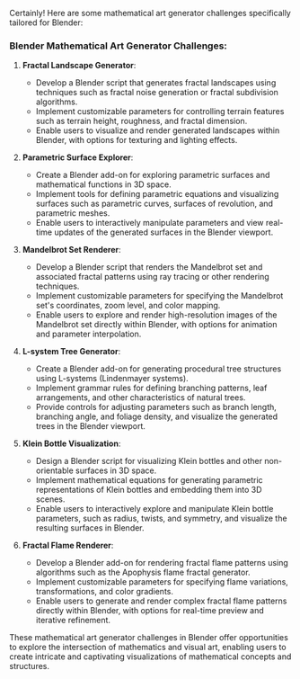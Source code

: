 Certainly! Here are some mathematical art generator challenges specifically tailored for Blender:

### Blender Mathematical Art Generator Challenges:

1. **Fractal Landscape Generator**:
   - Develop a Blender script that generates fractal landscapes using techniques such as fractal noise generation or fractal subdivision algorithms.
   - Implement customizable parameters for controlling terrain features such as terrain height, roughness, and fractal dimension.
   - Enable users to visualize and render generated landscapes within Blender, with options for texturing and lighting effects.

2. **Parametric Surface Explorer**:
   - Create a Blender add-on for exploring parametric surfaces and mathematical functions in 3D space.
   - Implement tools for defining parametric equations and visualizing surfaces such as parametric curves, surfaces of revolution, and parametric meshes.
   - Enable users to interactively manipulate parameters and view real-time updates of the generated surfaces in the Blender viewport.

3. **Mandelbrot Set Renderer**:
   - Develop a Blender script that renders the Mandelbrot set and associated fractal patterns using ray tracing or other rendering techniques.
   - Implement customizable parameters for specifying the Mandelbrot set's coordinates, zoom level, and color mapping.
   - Enable users to explore and render high-resolution images of the Mandelbrot set directly within Blender, with options for animation and parameter interpolation.

4. **L-system Tree Generator**:
   - Create a Blender add-on for generating procedural tree structures using L-systems (Lindenmayer systems).
   - Implement grammar rules for defining branching patterns, leaf arrangements, and other characteristics of natural trees.
   - Provide controls for adjusting parameters such as branch length, branching angle, and foliage density, and visualize the generated trees in the Blender viewport.

5. **Klein Bottle Visualization**:
   - Design a Blender script for visualizing Klein bottles and other non-orientable surfaces in 3D space.
   - Implement mathematical equations for generating parametric representations of Klein bottles and embedding them into 3D scenes.
   - Enable users to interactively explore and manipulate Klein bottle parameters, such as radius, twists, and symmetry, and visualize the resulting surfaces in Blender.

6. **Fractal Flame Renderer**:
   - Develop a Blender add-on for rendering fractal flame patterns using algorithms such as the Apophysis flame fractal generator.
   - Implement customizable parameters for specifying flame variations, transformations, and color gradients.
   - Enable users to generate and render complex fractal flame patterns directly within Blender, with options for real-time preview and iterative refinement.

These mathematical art generator challenges in Blender offer opportunities to explore the intersection of mathematics and visual art, enabling users to create intricate and captivating visualizations of mathematical concepts and structures.
